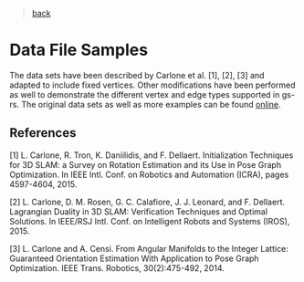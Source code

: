 
> [back](../README.md)
# Data File Samples
The data sets have been described by Carlone et al. [1], [2], [3] and adapted to include fixed 
vertices. Other modifications have been performed as well to demonstrate the different 
vertex and edge types supported in gs-rs. The original data sets as well as more examples 
can be found [online](https://lucacarlone.mit.edu/datasets/).

## References
[1] L. Carlone, R. Tron, K. Daniilidis, and F. Dellaert. Initialization Techniques for 3D SLAM: a Survey on Rotation Estimation and its Use in Pose Graph Optimization. In IEEE Intl. Conf. on Robotics and Automation (ICRA), pages 4597-4604, 2015.

[2] L. Carlone, D. M. Rosen, G. C. Calafiore, J. J. Leonard, and F. Dellaert. Lagrangian Duality in 3D SLAM: Verification Techniques and Optimal Solutions. In IEEE/RSJ Intl. Conf. on Intelligent Robots and Systems (IROS), 2015.

[3] L. Carlone and A. Censi. From Angular Manifolds to the Integer Lattice: Guaranteed Orientation Estimation With Application to Pose Graph Optimization. IEEE Trans. Robotics, 30(2):475-492, 2014.
